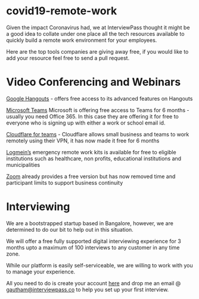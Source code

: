 # covid19-remote-work


Given the impact Coronavirus had, we at InterviewPass thought it might be a good idea to collate under one place all the tech resources available to quickly build a remote work environment for your employees. 

Here are the top tools companies are giving away free, if you would like to add your resource feel free to send a pull request. 

# Video Conferencing and Webinars

[Google Hangouts](https://t.co/OWWF7s5jjR) - offers free access to its advanced features on Hangouts 

[Microsoft Teams](https://www.microsoft.com/en-us/microsoft-365/blog/2020/03/05/our-commitment-to-customers-during-covid-19/) Microsoft is offering free access to Teams for 6 months - usually you need Office 365. 
In this case they are offering it for free to everyone who is signing up with either a work or school email id. 

[Cloudflare for teams](https://blog.cloudflare.com/cloudflare-for-teams-free-for-small-businesses-during-coronavirus-emergency/) - Cloudflare allows small business and teams to work remotely using their VPN, it has now made it free for 6 months 

[Logmein’s](https://blog.gotomeeting.com/coronavirus-disruptions-and-support/) emergency remote work kits is available for free to eligible institutions such as healthcare, non profits, educational institutions and municipalities 

[Zoom](https://blog.zoom.us/wordpress/2020/02/26/zoom-commitment-user-support-business-continuity-during-coronavirus-outbreak/) already provides a free version but has now removed time and participant limits to support business continuity 

# Interviewing 

We are a bootstrapped startup based in Bangalore, however, we are determined to do our bit to help out in this situation. 

We will offer a free fully supported digital interviewing experience for 3 months upto a maximum of 100 interviews to any customer in any time zone. 

While our platform is easily self-serviceable, we are willing to work with you to manage your experience. 

All you need to do is create your account [here](https://hire.interviewpass.co/signup) and drop me an email @ [gautham@interviewpass.co](mailto:gautam@interviewpass.co) to help you set up your first interview. 




